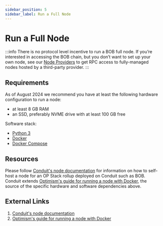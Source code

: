 ```yaml
---
sidebar_position: 5
sidebar_label: Run a Full Node
---
```


# Run a Full Node

:::info
There is no protocol level incentive to run a BOB full node. If you’re interested in accessing the BOB chain, but you don’t want to set up your own node, see our [Node Providers](../tools/node-providers) to get RPC access to fully-managed nodes hosted by a third-party provider.
:::

## Requirements

As of August 2024 we recommend you have at least the following hardware configuration to run a node:

- at least 8 GB RAM
- an SSD, preferably NVME drive with at least 100 GB free

Software stack:

- [Python 3](https://www.python.org/downloads/)
- [Docker](https://docs.docker.com/engine/install/)
- [Docker Compose](https://docs.docker.com/compose/install/)

## Resources

Please follow [Conduit's node documentation](https://docs.conduit.xyz/guides/run-a-node/op-stack-node) for information on how to self-host a node for an OP Stack rollup deployed on Conduit such as BOB. Conduit extends [Optimism's guide for running a node with Docker](https://docs.optimism.io/builders/node-operators/tutorials/node-from-docker), the source of the specific hardware and software dependencies above.

## External Links

1. [Conduit's node documentation](https://docs.conduit.xyz/guides/run-a-node/op-stack-node)
1. [Optimism's guide for running a node with Docker](https://docs.optimism.io/builders/node-operators/tutorials/node-from-docker)
